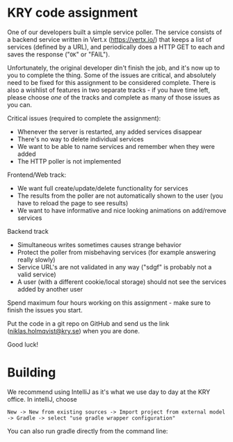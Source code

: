 # KRY code assignment

One of our developers built a simple service poller.
The service consists of a backend service written in Vert.x (https://vertx.io/) that keeps a list of services (defined by a URL), and periodically does a HTTP GET to each and saves the response ("`OK`" or "FAIL").

Unfortunately, the original developer din't finish the job, and it's now up to you to complete the thing.
Some of the issues are critical, and absolutely need to be fixed for this assignment to be considered complete.
There is also a wishlist of features in two separate tracks - if you have time left, please choose *one* of the tracks and complete as many of those issues as you can.

Critical issues (required to complete the assignment):

- Whenever the server is restarted, any added services disappear
- There's no way to delete individual services
- We want to be able to name services and remember when they were added
- The HTTP poller is not implemented

Frontend/Web track:
- We want full create/update/delete functionality for services
- The results from the poller are not automatically shown to the user (you have to reload the page to see results)
- We want to have informative and nice looking animations on add/remove services

Backend track
- Simultaneous writes sometimes causes strange behavior
- Protect the poller from misbehaving services (for example answering really slowly)
- Service URL's are not validated in any way ("sdgf" is probably not a valid service)
- A user (with a different cookie/local storage) should not see the services added by another user

Spend maximum four hours working on this assignment - make sure to finish the issues you start.

Put the code in a git repo on GitHub and send us the link (niklas.holmqvist@kry.se) when you are done.

Good luck!

# Building
We recommend using IntelliJ as it's what we use day to day at the KRY office.
In intelliJ, choose
```
New -> New from existing sources -> Import project from external model -> Gradle -> select "use gradle wrapper configuration"
```

You can also run gradle directly from the command line:
```